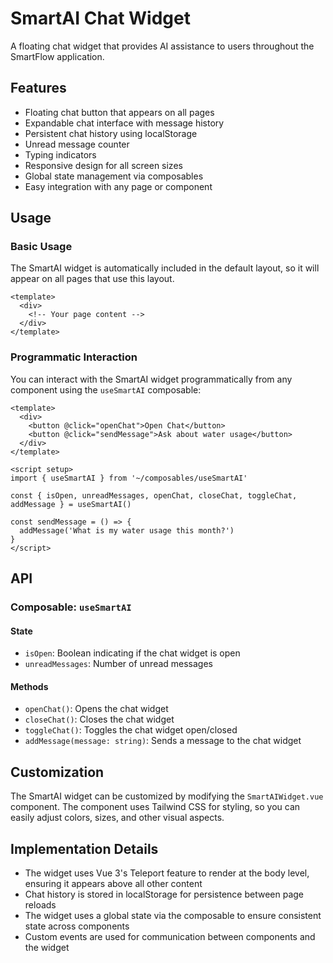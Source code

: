 # SmartAI Chat Widget

A floating chat widget that provides AI assistance to users throughout the SmartFlow application.

## Features

- Floating chat button that appears on all pages
- Expandable chat interface with message history
- Persistent chat history using localStorage
- Unread message counter
- Typing indicators
- Responsive design for all screen sizes
- Global state management via composables
- Easy integration with any page or component

## Usage

### Basic Usage

The SmartAI widget is automatically included in the default layout, so it will appear on all pages that use this layout.

```vue
<template>
  <div>
    <!-- Your page content -->
  </div>
</template>
```

### Programmatic Interaction

You can interact with the SmartAI widget programmatically from any component using the `useSmartAI` composable:

```vue
<template>
  <div>
    <button @click="openChat">Open Chat</button>
    <button @click="sendMessage">Ask about water usage</button>
  </div>
</template>

<script setup>
import { useSmartAI } from '~/composables/useSmartAI'

const { isOpen, unreadMessages, openChat, closeChat, toggleChat, addMessage } = useSmartAI()

const sendMessage = () => {
  addMessage('What is my water usage this month?')
}
</script>
```

## API

### Composable: `useSmartAI`

#### State

- `isOpen`: Boolean indicating if the chat widget is open
- `unreadMessages`: Number of unread messages

#### Methods

- `openChat()`: Opens the chat widget
- `closeChat()`: Closes the chat widget
- `toggleChat()`: Toggles the chat widget open/closed
- `addMessage(message: string)`: Sends a message to the chat widget

## Customization

The SmartAI widget can be customized by modifying the `SmartAIWidget.vue` component. The component uses Tailwind CSS for styling, so you can easily adjust colors, sizes, and other visual aspects.

## Implementation Details

- The widget uses Vue 3's Teleport feature to render at the body level, ensuring it appears above all other content
- Chat history is stored in localStorage for persistence between page reloads
- The widget uses a global state via the composable to ensure consistent state across components
- Custom events are used for communication between components and the widget
